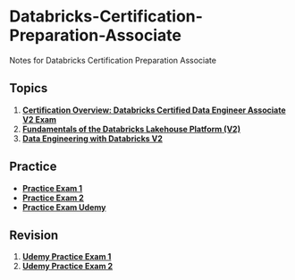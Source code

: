 # Databricks-Certification-Preparation-Associate
Notes for Databricks Certification Preparation Associate

## Topics
1. [**Certification Overview: Databricks Certified Data Engineer Associate V2 Exam**](https://github.com/Ashleshk/Databricks-Certification-Preparation-Associate/blob/main/Certification%20Overview.md)
2. [**Fundamentals of the Databricks Lakehouse Platform (V2)**](https://github.com/Ashleshk/Databricks-Certification-Preparation-Associate/blob/main/Fundamentals%20of%20the%20Databricks%20Lakehouse%20Platform.md)
3. [**Data Engineering with Databricks V2**](https://github.com/Ashleshk/Databricks-Certification-Preparation-Associate/blob/main/Data%20Engineering%20with%20Databricks%20V2.md)

## Practice
- [**Practice Exam 1**](https://github.com/Ashleshk/Databricks-Certification-Preparation-Associate/blob/main/Practice%20Exam%201.md)
- [**Practice Exam 2**]()
-  [**Practice Exam Udemy**]()

## Revision
1. [**Udemy Practice Exam 1**]()
2. [**Udemy Practice Exam 2**]()